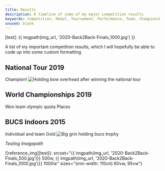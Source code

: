 ```yaml
---
title: Results
description: A timeline of some of my major competition results
keywords: Competition, Medal, Tournament, Performance, Team, Championships
unused: blank
---
```


[test]: {{ imgpath(img_url, '2020-Back2Back-Finals_1000.jpg') }}
	
A list of my important competition results, which I will hopefully be able to code up into some custom formatting

## National Tour 2019
Champion!
![Holding bow overhead after winning the national tour]()

## World Championships 2019
Won team olympic quota Places

## BUCS Indoors 2015
Individual and team Gold
![Big grin holding bucs trophy]()

*Testing Imagepath*

![reference_img][test]{: srcset="{{ imgpath(img_url, '2020-Back2Back-Finals_500.jpg')}} 500w, {{ imgpath(img_url, '2020-Back2Back-Finals_1000.jpg')}} 1000w" sizes="(min-width: 110ch) 60vw, 95vw"}
<!-- may make more sense to store this information as eg json or yaml, then build the results page with its own view function -->
